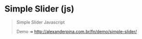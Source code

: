 Simple Slider (js)
===================

> Simple Slider Javascript
>
> Demo ➜ http://alexanderpina.com.br/fn/demo/simple-slider/
